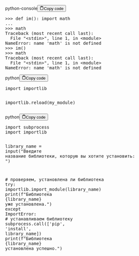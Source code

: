 <div class="code-element"><div class="lang-line"><text>python-console</text><button class="copy-button" id="code210b" onclick="copyCode(code210, code210b)"><svg stroke="currentColor" fill="none" stroke-width="2" viewBox="0 0 24 24" stroke-linecap="round" stroke-linejoin="round" class="h-4 w-4" height="1em" width="1em" xmlns="http://www.w3.org/2000/svg"><path d="M16 4h2a2 2 0 0 1 2 2v14a2 2 0 0 1-2 2H6a2 2 0 0 1-2-2V6a2 2 0 0 1 2-2h2"></path><rect x="8" y="2" width="8" height="4" rx="1" ry="1"></rect></svg><text>Copy code</text></button></div><div class="code" id="code210"><div class="highlight"><pre><span></span><span class="o">&gt;&gt;&gt;</span> <span class="k">def</span> <span class="nf">im</span><span class="p">():</span> <span class="kn">import</span> <span class="nn">math</span>
<span class="o">...</span>
<span class="o">&gt;&gt;&gt;</span> <span class="n">math</span>
<span class="n">Traceback</span> <span class="p">(</span><span class="n">most</span> <span class="n">recent</span> <span class="n">call</span> <span class="n">last</span><span class="p">):</span>
  <span class="n">File</span> <span class="s2">&quot;&lt;stdin&gt;&quot;</span><span class="p">,</span> <span class="n">line</span> <span class="mi">1</span><span class="p">,</span> <span class="ow">in</span> <span class="o">&lt;</span><span class="n">module</span><span class="o">&gt;</span>
<span class="ne">NameError</span><span class="p">:</span> <span class="n">name</span> <span class="s1">&#39;math&#39;</span> <span class="ow">is</span> <span class="ow">not</span> <span class="n">defined</span>
<span class="o">&gt;&gt;&gt;</span> <span class="n">im</span><span class="p">()</span>
<span class="o">&gt;&gt;&gt;</span> <span class="n">math</span>
<span class="n">Traceback</span> <span class="p">(</span><span class="n">most</span> <span class="n">recent</span> <span class="n">call</span> <span class="n">last</span><span class="p">):</span>
  <span class="n">File</span> <span class="s2">&quot;&lt;stdin&gt;&quot;</span><span class="p">,</span> <span class="n">line</span> <span class="mi">1</span><span class="p">,</span> <span class="ow">in</span> <span class="o">&lt;</span><span class="n">module</span><span class="o">&gt;</span>
<span class="ne">NameError</span><span class="p">:</span> <span class="n">name</span> <span class="s1">&#39;math&#39;</span> <span class="ow">is</span> <span class="ow">not</span> <span class="n">defined</span>
</pre></div></div></div>

<div class="code-element"><div class="lang-line"><text>python</text><button class="copy-button" id="code211b" onclick="copyCode(code211, code211b)"><svg stroke="currentColor" fill="none" stroke-width="2" viewBox="0 0 24 24" stroke-linecap="round" stroke-linejoin="round" class="h-4 w-4" height="1em" width="1em" xmlns="http://www.w3.org/2000/svg"><path d="M16 4h2a2 2 0 0 1 2 2v14a2 2 0 0 1-2 2H6a2 2 0 0 1-2-2V6a2 2 0 0 1 2-2h2"></path><rect x="8" y="2" width="8" height="4" rx="1" ry="1"></rect></svg><text>Copy code</text></button></div><div class="code" id="code211"><div class="highlight"><pre><span></span><span class="kn">import</span> <span class="nn">importlib</span>

<span class="n">importlib</span><span class="o">.</span><span class="n">reload</span><span class="p">(</span><span class="n">my_module</span><span class="p">)</span>
</pre></div></div></div>

<div class="code-element"><div class="lang-line"><text>python</text><button class="copy-button" id="code212b" onclick="copyCode(code212, code212b)"><svg stroke="currentColor" fill="none" stroke-width="2" viewBox="0 0 24 24" stroke-linecap="round" stroke-linejoin="round" class="h-4 w-4" height="1em" width="1em" xmlns="http://www.w3.org/2000/svg"><path d="M16 4h2a2 2 0 0 1 2 2v14a2 2 0 0 1-2 2H6a2 2 0 0 1-2-2V6a2 2 0 0 1 2-2h2"></path><rect x="8" y="2" width="8" height="4" rx="1" ry="1"></rect></svg><text>Copy code</text></button></div><div class="code" id="code212"><div class="highlight"><pre><span></span><span class="kn">import</span> <span class="nn">subprocess</span>
<span class="kn">import</span> <span class="nn">importlib</span>

<span class="n">library_name</span> <span class="o">=</span> <span class="nb">input</span><span class="p">(</span><span class="s2">&quot;Введите название библиотеки, которую вы хотите установить: &quot;</span><span class="p">)</span>

<span class="c1"># проверяем, установлена ли библиотека</span>
<span class="k">try</span><span class="p">:</span>
    <span class="n">importlib</span><span class="o">.</span><span class="n">import_module</span><span class="p">(</span><span class="n">library_name</span><span class="p">)</span>
    <span class="nb">print</span><span class="p">(</span><span class="sa">f</span><span class="s2">&quot;Библиотека </span><span class="si">{</span><span class="n">library_name</span><span class="si">}</span><span class="s2"> уже установлена.&quot;</span><span class="p">)</span>
<span class="k">except</span> <span class="ne">ImportError</span><span class="p">:</span>
    <span class="c1"># устанавливаем библиотеку</span>
    <span class="n">subprocess</span><span class="o">.</span><span class="n">call</span><span class="p">([</span><span class="s1">&#39;pip&#39;</span><span class="p">,</span> <span class="s1">&#39;install&#39;</span><span class="p">,</span> <span class="n">library_name</span><span class="p">])</span>
    <span class="nb">print</span><span class="p">(</span><span class="sa">f</span><span class="s2">&quot;Библиотека </span><span class="si">{</span><span class="n">library_name</span><span class="si">}</span><span class="s2"> установлена успешно.&quot;</span><span class="p">)</span>
</pre></div></div></div>